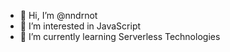 - 👋 Hi, I’m @nndrnot
- 👀 I’m interested in JavaScript
- 🌱 I’m currently learning Serverless Technologies

<!---
nndrnot/nndrnot is a ✨ special ✨ repository because its `README.md` (this file) appears on your GitHub profile.
You can click the Preview link to take a look at your changes.
--->
